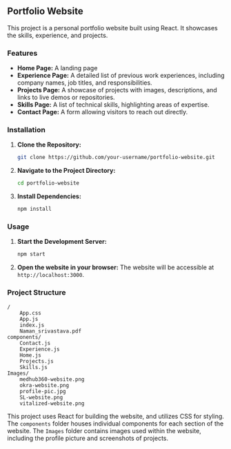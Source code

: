 ## Portfolio Website

This project is a personal portfolio website built using React. It showcases the skills, experience, and projects.

### Features

* **Home Page:** A landing page
* **Experience Page:** A detailed list of previous work experiences, including company names, job titles, and responsibilities.
* **Projects Page:**  A showcase of projects with images, descriptions, and links to live demos or repositories.
* **Skills Page:** A list of technical skills, highlighting areas of expertise.
* **Contact Page:** A form allowing visitors to reach out directly.

### Installation

1. **Clone the Repository:**
   ```bash
   git clone https://github.com/your-username/portfolio-website.git
   ```

2. **Navigate to the Project Directory:**
   ```bash
   cd portfolio-website
   ```

3. **Install Dependencies:**
   ```bash
   npm install
   ```

### Usage

1. **Start the Development Server:**
   ```bash
   npm start
   ```
2. **Open the website in your browser:** The website will be accessible at `http://localhost:3000`.

### Project Structure

```
/
    App.css
    App.js
    index.js
    Naman_srivastava.pdf
components/
    Contact.js
    Experience.js
    Home.js
    Projects.js
    Skills.js
Images/
    medhub360-website.png
    okra-website.png
    profile-pic.jpg
    SL-website.png
    vitalized-website.png
```

This project uses React for building the website, and utilizes CSS for styling. The `components` folder houses individual components for each section of the website. The `Images` folder contains images used within the website, including the profile picture and screenshots of projects. 
